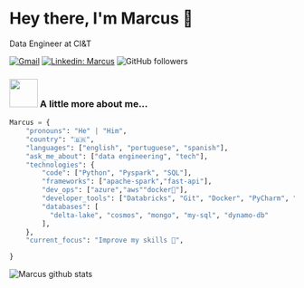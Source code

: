 # Hey there, I'm Marcus 👋



Data Engineer at CI&T

[![Gmail](https://img.shields.io/badge/-email-red?style=flat-square&logo=gmail&logoColor=white)](mailto:marcusvcpinheiro@gmail.com)
[![Linkedin: Marcus](https://img.shields.io/badge/-Marcus-blue?style=flat-square&logo=Linkedin&logoColor=white)](https://www.linkedin.com/in/marcusvcpinheiro/?locale=en_US)
![GitHub followers](https://img.shields.io/github/followers/marcuspinheiro?label=Follow&style=social)

### <img src="https://media.giphy.com/media/VgCDAzcKvsR6OM0uWg/giphy.gif" width="50"> A little more about me...  

```python
Marcus = {
    "pronouns": "He" | "Him",
    "country": "🇧🇷",
    "languages": ["english", "portuguese", "spanish"], 
    "ask_me_about": ["data engineering", "tech"],
    "technologies": {
        "code": ["Python", "Pyspark", "SQL"],
        "frameworks": ["apache-spark","fast-api"],
        "dev_ops": ["azure","aws""docker🐳"],
        "developer_tools": ["Databricks", "Git", "Docker", "PyCharm", "IntelliJ", "Eclipse", "Hive", "Hadoop"],
        "databases": [
          "delta-lake", "cosmos", "mongo", "my-sql", "dynamo-db"
        ],
    },
    "current_focus": "Improve my skills 🚀",

}
```

![Marcus github stats](https://github-readme-stats.vercel.app/api?username=marcuspinheiro)
